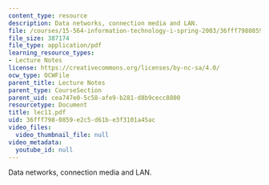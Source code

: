 ```yaml
---
content_type: resource
description: Data networks, connection media and LAN.
file: /courses/15-564-information-technology-i-spring-2003/36fff7980859e2c5d61be3f3101a45ac_lec11.pdf
file_size: 387174
file_type: application/pdf
learning_resource_types:
- Lecture Notes
license: https://creativecommons.org/licenses/by-nc-sa/4.0/
ocw_type: OCWFile
parent_title: Lecture Notes
parent_type: CourseSection
parent_uid: cea747e0-5c58-afe9-b281-d8b9cecc8800
resourcetype: Document
title: lec11.pdf
uid: 36fff798-0859-e2c5-d61b-e3f3101a45ac
video_files:
  video_thumbnail_file: null
video_metadata:
  youtube_id: null
---
```

Data networks, connection media and LAN.